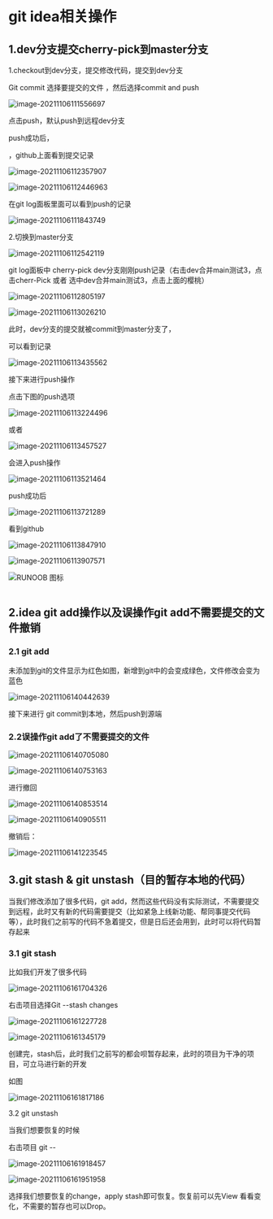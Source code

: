 # git idea相关操作

## 1.dev分支提交cherry-pick到master分支

1.checkout到dev分支，提交修改代码，提交到dev分支

Git commit 选择要提交的文件 ，然后选择commit and push

![image-20211106111556697](C:\Users\admin、\AppData\Roaming\Typora\typora-user-images\image-20211106111556697.png)



点击push，默认push到远程dev分支



push成功后，

，github上面看到提交记录

![image-20211106112357907](C:\Users\admin、\AppData\Roaming\Typora\typora-user-images\image-20211106112357907.png)

![image-20211106112446963](C:\Users\admin、\AppData\Roaming\Typora\typora-user-images\image-20211106112446963.png)



在git log面板里面可以看到push的记录

![image-20211106111843749](C:\Users\admin、\AppData\Roaming\Typora\typora-user-images\image-20211106111843749.png)





2.切换到master分支

![image-20211106112542119](C:\Users\admin、\AppData\Roaming\Typora\typora-user-images\image-20211106112542119.png)



git log面板中 cherry-pick dev分支刚刚push记录（右击dev合并main测试3，点击cherr-Pick 或者 选中dev合并main测试3，点击上面的樱桃）

![image-20211106112805197](C:\Users\admin、\AppData\Roaming\Typora\typora-user-images\image-20211106112805197.png)

![image-20211106113026210](C:\Users\admin、\AppData\Roaming\Typora\typora-user-images\image-20211106113026210.png)



此时，dev分支的提交就被commit到master分支了，

可以看到记录

![image-20211106113435562](C:\Users\admin、\AppData\Roaming\Typora\typora-user-images\image-20211106113435562.png)

接下来进行push操作

点击下图的push选项

![image-20211106113224496](C:\Users\admin、\AppData\Roaming\Typora\typora-user-images\image-20211106113224496.png)

或者

![image-20211106113457527](C:\Users\admin、\AppData\Roaming\Typora\typora-user-images\image-20211106113457527.png)



会进入push操作

![image-20211106113521464](C:\Users\admin、\AppData\Roaming\Typora\typora-user-images\image-20211106113521464.png)



push成功后

![image-20211106113721289](C:\Users\admin、\AppData\Roaming\Typora\typora-user-images\image-20211106113721289.png)

 看到github

![image-20211106113847910](C:\Users\admin、\AppData\Roaming\Typora\typora-user-images\image-20211106113847910.png)

![image-20211106113907571](C:\Users\admin、\AppData\Roaming\Typora\typora-user-images\image-20211106113907571.png)

![RUNOOB 图标](http://static.runoob.com/images/runoob-logo.png)

```

```



## 2.idea git add操作以及误操作git add不需要提交的文件撤销

### 2.1 git add

未添加到git的文件显示为红色如图，新增到git中的会变成绿色，文件修改会变为蓝色

![image-20211106140442639](C:\Users\admin、\AppData\Roaming\Typora\typora-user-images\image-20211106140442639.png)

接下来进行 git commit到本地，然后push到源端



### 2.2误操作git add了不需要提交的文件

![image-20211106140705080](C:\Users\admin、\AppData\Roaming\Typora\typora-user-images\image-20211106140705080.png)

![image-20211106140753163](C:\Users\admin、\AppData\Roaming\Typora\typora-user-images\image-20211106140753163.png)



进行撤回

![image-20211106140853514](C:\Users\admin、\AppData\Roaming\Typora\typora-user-images\image-20211106140853514.png)

![image-20211106140905511](C:\Users\admin、\AppData\Roaming\Typora\typora-user-images\image-20211106140905511.png)





撤销后：

![image-20211106141223545](C:\Users\admin、\AppData\Roaming\Typora\typora-user-images\image-20211106141223545.png)



## 3.git stash & git unstash（目的暂存本地的代码）

当我们修改添加了很多代码，git add，然而这些代码没有实际测试，不需要提交到远程，此时又有新的代码需要提交（比如紧急上线新功能、帮同事提交代码等），此时我们之前写的代码不急着提交，但是日后还会用到，此时可以将代码暂存起来

### 3.1 git stash

比如我们开发了很多代码

![image-20211106161704326](C:\Users\admin、\AppData\Roaming\Typora\typora-user-images\image-20211106161704326.png)

右击项目选择Git --stash changes

![image-20211106161227728](C:\Users\admin、\AppData\Roaming\Typora\typora-user-images\image-20211106161227728.png)

![image-20211106161345179](C:\Users\admin、\AppData\Roaming\Typora\typora-user-images\image-20211106161345179.png)

创建完，stash后，此时我们之前写的都会呗暂存起来，此时的项目为干净的项目，可立马进行新的开发

如图

![image-20211106161817186](C:\Users\admin、\AppData\Roaming\Typora\typora-user-images\image-20211106161817186.png)



3.2 git unstash

当我们想要恢复的时候

右击项目 git --

![image-20211106161918457](C:\Users\admin、\AppData\Roaming\Typora\typora-user-images\image-20211106161918457.png)



![image-20211106161951958](C:\Users\admin、\AppData\Roaming\Typora\typora-user-images\image-20211106161951958.png)

选择我们想要恢复的change，apply stash即可恢复。恢复前可以先View 看看变化，不需要的暂存也可以Drop。